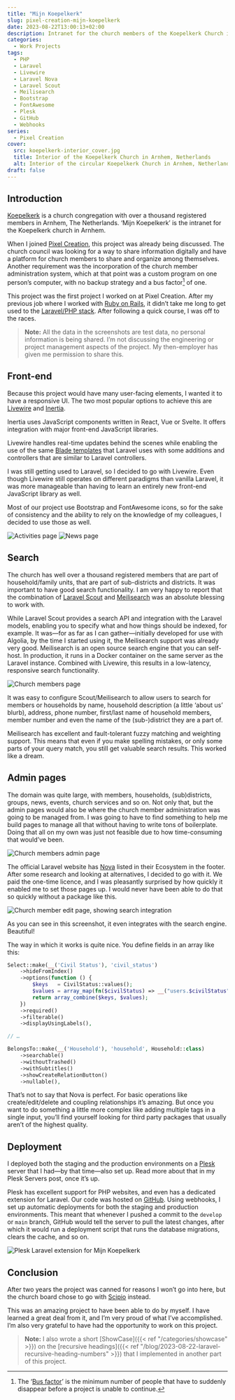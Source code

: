```yaml
---
title: "Mijn Koepelkerk"
slug: pixel-creation-mijn-koepelkerk
date: 2023-08-22T13:00:13+02:00
description: Intranet for the church members of the Koepelkerk Church in Arnhem, Netherlands
categories:
  - Work Projects
tags:
  - PHP
  - Laravel
  - Livewire
  - Laravel Nova
  - Laravel Scout
  - Meilisearch
  - Bootstrap
  - FontAwesome
  - Plesk
  - GitHub
  - Webhooks
series:
  - Pixel Creation
cover:
  src: koepelkerk-interior_cover.jpg
  title: Interior of the Koepelkerk Church in Arnhem, Netherlands
  alt: Interior of the circular Koepelkerk Church in Arnhem, Netherlands. There are three floors, the Naber organ, musical instruments and a preacher on the pulpit.
draft: false
---
```


## Introduction

[Koepelkerk](https://koepelkerk.nl/) is a church congregation with over a thousand registered members in Arnhem, The
Netherlands. ‘Mijn Koepelkerk’ is the intranet for the Koepelkerk church in Arnhem.

When I joined [Pixel Creation](https://pixelcreation.nl/), this project was already being discussed. The church council
was looking for a way to share information digitally and have a platform for church members to share and organize among
themselves. Another requirement was the incorporation of the church member administration system, which at that point
was a custom program on one person’s computer, with no backup strategy and a bus factor[^1] of one.

This project was the first project I worked on at Pixel Creation. After my previous job where I worked
with [Ruby on Rails](https://rubyonrails.org/), it didn’t take me long to get used to
the [Laravel/PHP stack](https://laravel.com/). After following a quick course, I was off to the races.

> **Note:** All the data in the screenshots are test data, no personal information is being shared. I’m not discussing
> the engineering or project management aspects of the project. My then-employer has given me permission to share this.

## Front-end

Because this project would have many user-facing elements, I wanted it to have a responsive UI. The two most popular
options to achieve this are [Livewire](https://laravel-livewire.com) and [Inertia](https://inertiajs.com).

Inertia uses JavaScript components written in React, Vue or Svelte. It offers integration with major front-end
JavaScript libraries.

Livewire handles real-time updates behind the scenes while enabling the use of the
same [Blade templates](https://laravel.com/docs/10.x/blade#introduction) that Laravel uses with some additions and
controllers that are similar to Laravel controllers.

I was still getting used to Laravel, so I decided to go with Livewire. Even though Livewire still operates on different
paradigms than vanilla Laravel, it was more manageable than having to learn an entirely new front-end JavaScript library
as well.

Most of our project use Bootstrap and FontAwesome icons, so for the sake of consistency and the ability to rely on the
knowledge of my colleagues, I decided to use those as well.

![Activities page](activities-page.png "Activities page showing a search bar, filters and categorized activity items.")
![News page](news-page.png "News page showing a subscription button in the top right, a search bar and categorized news items.")

## Search

The church has well over a thousand registered members that are part of household/family units, that are part of
sub-districts and districts. It was important to have good search functionality. I am very happy to report that the
combination of [Laravel Scout](https://laravel.com/docs/10.x/scout) and [Meilisearch](https://www.meilisearch.com/) was
an absolute blessing to work with.

While Laravel Scout provides a search API and integration with the Laravel models, enabling you to specify what and how
things should be indexed, for example. It was—for as far as I can gather—initially developed for use with Algolia, by
the time I started using it, the Meilisearch support was already very good. Meilisearch is an open source search engine
that you can self-host. In production, it runs in a Docker container on the same server as the Laravel instance.
Combined with Livewire, this results in a low-latency, responsive search functionality.

![Church members page](church-members-page.png "Church members page showing buttons to create reports in the top right, a person whose birthday it currently is and the top of a few household’s photos.")

It was easy to configure Scout/Meilisearch to allow users to search for members or households by name, household
description (a little ‘about us’ blurb), address, phone number, first/last name of household members, member number and
even the name of the (sub-)district they are a part of.

Meilisearch has excellent and fault-tolerant fuzzy matching and weighting support. This means that even if you make
spelling mistakes, or only some parts of your query match, you still get valuable search results. This worked like a
dream.

## Admin pages

The domain was quite large, with members, households, (sub)districts, groups, news, events, church services
and so on. Not only that, but the admin pages would also be where the church member administration was going to be
managed from. I was going to have to find something to help me build pages to manage all that without having to write
tons of boilerplate. Doing that all on my own was just not feasible due to how time-consuming that would’ve been.

![Church members admin page](church-members-admin-page.png "Church members admin page showing a navigation bar with categorized navigation items, a small widget displaying the distribution of male/female church members and a list of member test data")

The official Laravel website has [Nova](https://nova.laravel.com/) listed in their Ecosystem in the footer. After some
research and looking at alternatives, I decided to go with it. We paid the one-time licence, and I was pleasantly
surprised by how quickly it enabled me to set those pages up. I would never have been able to do that so quickly without
a package like this.

![Church member edit page, showing search integration](church-member-edit-page.png "Church member edit page, with categorized, different kinds of inputs, one of which is showcasing search integration")

As you can see in this screenshot, it even integrates with the search engine. Beautiful!

The way in which it works is quite nice. You define fields in an array like this:

```php {hl_lines=15}
Select::make(__('Civil Status'), 'civil_status')
    ->hideFromIndex()
    ->options(function () {
        $keys   = CivilStatus::values();
        $values = array_map(fn($civilStatus) => __("users.$civilStatus"), CivilStatus::values());
        return array_combine($keys, $values);
    })
    ->required()
    ->filterable()
    ->displayUsingLabels(),

// …

BelongsTo::make(__('Household'), 'household', Household::class)
    ->searchable()
    ->withoutTrashed()
    ->withSubtitles()
    ->showCreateRelationButton()
    ->nullable(),
```

That’s not to say that Nova is perfect. For basic operations like create/edit/delete and coupling relationships it’s
amazing. But once you want to do something a little more complex like adding multiple tags in a single input, you’ll
find yourself looking for third party packages that usually aren’t of the highest quality.

## Deployment

I deployed both the staging and the production environments on a [Plesk](https://www.plesk.com/) server that I had—by
that time—also set up. Read more about that in my Plesk Servers post, once it’s up.

Plesk has excellent support for PHP websites, and even has a dedicated extension for Laravel. Our code was hosted on
[GitHub](https://github.com/). Using webhooks, I set up automatic deployments for both the staging and production
environments. This meant that whenever I pushed a commit to the `develop` or `main` branch, GitHub would tell the server
to pull the latest changes, after which it would run a deployment script that runs the database migrations, clears the
cache, and so on.

[//]: # (TODO: [Plesk Servers]&#40;{{< ref "/blog/pixel-creation-plesk-servers" >}}&#41;)

![Plesk Laravel extension for Mijn Koepelkerk](plesk-laravel-extension.png "The Plesk interface showing the Laravel extension for Mijn Koepelkerk with the deployment tab open, showing which steps will be taken on deploy.")

## Conclusion

After two years the project was canned for reasons I won’t go into here, but the church board chose to go with
[Scipio](https://www.scipio-app.nl/) instead.

This was an amazing project to have been able to do by myself. I have learned a great deal from it, and I’m very proud
of what I’ve accomplished. I’m also very grateful to have had the opportunity to work on this project.

> **Note:** I also wrote a short [ShowCase]({{< ref "/categories/showcase" >}}) on the
> [recursive headings]({{< ref "/blog/2023-08-22-laravel-recursive-heading-numbers" >}}) that I implemented in another part of this
> project.

[^1]: The ‘[Bus factor](https://en.wikipedia.org/wiki/Bus_factor)’ is the minimum number of people that have to suddenly
disappear before a project is unable to continue.
